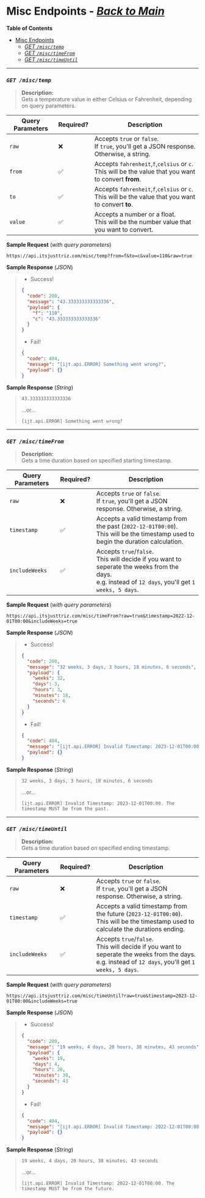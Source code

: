 # Misc Endpoints - [_Back to Main_](index.md)

**Table of Contents**
- [Misc Endpoints](#misc-endpoints)
  - [*GET `/misc/temp`*](#get-misctemp)
  - [*GET `/misc/timeFrom`*](#get-misctimefrom)
  - [*GET `/misc/timeUntil`*](#get-misctimeuntil)

---
### *`GET /misc/temp`*
> **Description:**  
> Gets a temperature value in either Celsius or Fahrenheit, depending on query parameters.

| Query Parameters | Required? | Description |
|-|-|-|
| `raw` | :x: | Accepts `true` or `false`.<br/> If `true`, you'll get a JSON response. Otherwise, a string.|
| `from` | ✅ | Accepts `fahrenheit`,`f`,`celsius` or `c`.<br/>This will be the value that you want to convert **from**.
| `to` | ✅ | Accepts `fahrenheit`,`f`,`celsius` or `c`.<br/>This will be the value that you want to convert **to**.
| `value` | ✅ | Accepts a number or a float.<br/>This will be the number value that you want to convert.

**Sample Request** (_with query parameters_)
```
https://api.itsjusttriz.com/misc/temp?from=f&to=c&value=110&raw=true
```

**Sample Response** (*JSON*)
> - Success!
> ```json
> {
>   "code": 200,
>   "message": "43.333333333333336",
>   "payload": {
>     "f": "110",
>     "c": "43.333333333333336"
>   }
> }
> ```
> - Fail!
> ```json
> {
>   "code": 404,
>   "message": "[ijt.api.ERROR] Something went wrong?",
>   "payload": {}
> }
> ```
**Sample Response** (*String*)
> ```
> 43.333333333333336
> ```
> ...or...
> ```
> [ijt.api.ERROR] Something went wrong?
> ```

---

### *`GET /misc/timeFrom`*
> **Description:**  
> Gets a time duration based on specified starting timestamp.

| Query Parameters | Required? | Description |
|-|-|-|
| `raw` | :x: | Accepts `true` or `false`.<br/> If `true`, you'll get a JSON response. Otherwise, a string.|
| `timestamp` | ✅ | Accepts a valid timestamp from the past (`2022-12-01T00:00`).<br/>This will be the timestamp used to begin the duration calculation.
| `includeWeeks` | ✅ | Accepts `true`/`false`.<br/>This will decide if you want to seperate the weeks from the days.<br/>e.g. instead of `12 days`, you'll get `1 weeks, 5 days`.

**Sample Request** (_with query parameters_)
```
https://api.itsjusttriz.com/misc/timeFrom?raw=true&timestamp=2022-12-01T00:00&includeWeeks=true
```

**Sample Response** (*JSON*)
> - Success!
> ```json
> {
>   "code": 200,
>   "message": "32 weeks, 3 days, 3 hours, 18 minutes, 6 seconds",
>   "payload": {
>     "weeks": 32,
>     "days": 3,
>     "hours": 3,
>     "minutes": 18,
>     "seconds": 6
>   }
> }
> ```
> - Fail!
> ```json
> {
>   "code": 404,
>   "message": "[ijt.api.ERROR] Invalid Timestamp: 2023-12-01T00:00. The timestamp MUST be from the past.",
>   "payload": {}
> }
> ```
**Sample Response** (*String*)
> ```
> 32 weeks, 3 days, 3 hours, 18 minutes, 6 seconds
> ```
> ...or...
> ```
> [ijt.api.ERROR] Invalid Timestamp: 2023-12-01T00:00. The timestamp MUST be from the past.
> ```

---

### *`GET /misc/timeUntil`*
> **Description:**  
> Gets a time duration based on specified ending timestamp.

| Query Parameters | Required? | Description |
|-|-|-|
| `raw` | :x: | Accepts `true` or `false`.<br/> If `true`, you'll get a JSON response. Otherwise, a string.|
| `timestamp` | ✅ | Accepts a valid timestamp from the future (`2023-12-01T00:00`).<br/>This will be the timestamp used to calculate the durations ending.
| `includeWeeks` | ✅ | Accepts `true`/`false`.<br/>This will decide if you want to seperate the weeks from the days.<br/>e.g. instead of `12 days`, you'll get `1 weeks, 5 days`.

**Sample Request** (_with query parameters_)
```
https://api.itsjusttriz.com/misc/timeUntil?raw=true&timestamp=2023-12-01T00:00&includeWeeks=true
```

**Sample Response** (*JSON*)
> - Success!
> ```json
> {
>   "code": 200,
>   "message": "19 weeks, 4 days, 20 hours, 38 minutes, 43 seconds",
>   "payload": {
>     "weeks": 19,
>     "days": 4,
>     "hours": 20,
>     "minutes": 38,
>     "seconds": 43
>   }
> }
> ```
> - Fail!
> ```json
> {
>   "code": 404,
>   "message": "[ijt.api.ERROR] Invalid Timestamp: 2022-12-01T00:00. The timestamp MUST be from the future.",
>   "payload": {}
> }
> ```
**Sample Response** (*String*)
> ```
> 19 weeks, 4 days, 20 hours, 38 minutes, 43 seconds
> ```
> ...or...
> ```
> [ijt.api.ERROR] Invalid Timestamp: 2022-12-01T00:00. The timestamp MUST be from the future.
> ```
